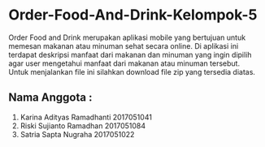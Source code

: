 # Order-Food-And-Drink-Kelompok-5
Order Food and Drink merupakan aplikasi mobile yang bertujuan untuk memesan makanan atau minuman sehat secara online. Di aplikasi ini terdapat deskripsi manfaat dari makanan dan minuman yang ingin dipilih agar user mengetahui manfaat dari makanan atau minuman tersebut. <br>
Untuk menjalankan file ini silahkan download file zip yang tersedia diatas.

## Nama Anggota :
1. Karina Adityas Ramadhanti  2017051041
2. Riski Sujianto Ramadhan    2017051084
3. Satria Sapta Nugraha       2017051022

